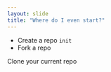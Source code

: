 ```yaml
---
layout: slide
title: "Where do I even start?"
---
```

- Create a repo ```init```
- Fork a repo

Clone your current repo
